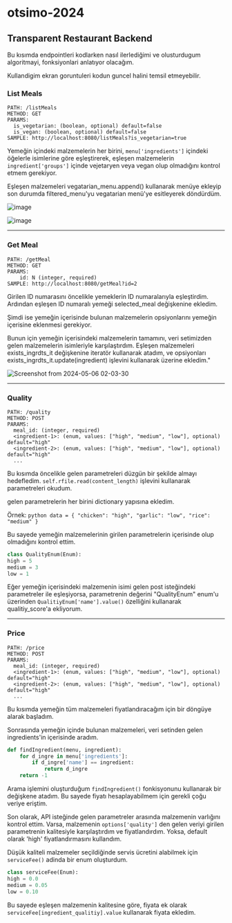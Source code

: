 # otsimo-2024
## Transparent Restaurant Backend

 Bu kısımda endpointleri kodlarken nasıl ilerlediğimi ve olusturdugum algoritmayi, fonksiyonlari anlatıyor olacağım.

 Kullandigim ekran goruntuleri kodun guncel halini temsil etmeyebilir.

### List Meals

```
PATH: /listMeals
METHOD: GET
PARAMS:
  is_vegetarian: (boolean, optional) default=false
  is_vegan: (boolean, optional) default=false
SAMPLE: http://localhost:8080/listMeals?is_vegetarian=true
```

Yemeğin içindeki malzemelerin her birini, `menu['ingredients']` içindeki öğelerle isimlerine göre eşleştirerek, eşleşen malzemelerin `ingredient['groups']` içinde vejetaryen veya vegan olup olmadığını kontrol etmem gerekiyor.

Eşleşen malzemeleri vegatarian_menu.append() kullanarak menüye ekleyip son durumda filtered_menu'yu vegatarian menü'ye esitleyerek döndürdüm.

![image](https://github.com/faruktinaz/otsimo-2024/assets/114104599/1d4ea13f-847c-4b2c-8dee-7c641f870f41)

![image](https://github.com/faruktinaz/otsimo-2024/assets/114104599/aed04629-1a32-48ec-bbe0-c75cf2ec7a5e)

---

### Get Meal

```
PATH: /getMeal
METHOD: GET
PARAMS:
    id: N (integer, required)
SAMPLE: http://localhost:8080/getMeal?id=2
```

Girilen ID numarasını öncelikle yemeklerin ID numaralarıyla eşleştirdim. Ardından eşleşen ID numaralı yemeği selected_meal değişkenine ekledim.

Şimdi ise yemeğin içerisinde bulunan malzemelerin opsiyonlarını yemeğin içerisine eklenmesi gerekiyor.

Bunun için yemeğin içerisindeki malzemelerin tamamını, veri setimizden gelen malzemelerin isimleriyle karşılaştırdım. Eşleşen malzemeleri exists_ingrdts_it değişkenine iteratör kullanarak atadım, ve opsiyonları exists_ingrdts_it.update(ingredient) işlevini kullanarak üzerine ekledim."

![Screenshot from 2024-05-06 02-03-30](https://github.com/faruktinaz/otsimo-2024/assets/114104599/6f10c008-9f47-4456-a629-cf3ce4015909)


---

### Quality

```
PATH: /quality
METHOD: POST
PARAMS:
  meal_id: (integer, required)
  <ingredient-1>: (enum, values: ["high", "medium", "low"], optional) default="high"
  <ingredient-2>: (enum, values: ["high", "medium", "low"], optional) default="high"
  ...
```

Bu kısımda öncelikle gelen parametreleri düzgün bir şekilde almayı hedefledim. `self.rfile.read(content_length)` işlevini kullanarak parametreleri okudum.

gelen parametrelerin her birini dictionary yapısına ekledim. 

Örnek:
	```python
	data = {
	  "chicken": "high",
	  "garlic": "low",
	  "rice": "medium"
	}
 	```

Bu sayede yemeğin malzemelerinin girilen parametrelerin içerisinde olup olmadığını kontrol ettim.

```python
class QualityEnum(Enum):
high = 5
medium = 3
low = 1
```

Eğer yemeğin içerisindeki malzemenin isimi gelen post isteğindeki parametreler ile eşleşiyorsa, parametrenin değerini "QualityEnum" enum'u üzerinden `QualitiyEnum['name'].value()` özelliğini kullanarak qualitiy_score'a ekliyorum.  

---

### Price

```
PATH: /price
METHOD: POST
PARAMS:
  meal_id: (integer, required)
  <ingredient-1>: (enum, values: ["high", "medium", "low"], optional) default="high"
  <ingredient-2>: (enum, values: ["high", "medium", "low"], optional) default="high"
  ...
```

Bu kısımda yemeğin tüm malzemeleri fiyatlandıracağım için bir döngüye alarak başladım. 

Sonrasında yemeğin içinde bulunan malzemeleri, veri setinden gelen ingredients'in içerisinde aradım.

```python
def findIngredient(menu, ingredient):
	for d_ingre in menu['ingredients']:
		if d_ingre['name'] == ingredient:
			return d_ingre
	return -1
```


Arama işlemini oluşturduğum `findIngredient()` fonkisyonunu kullanarak bir değişkene atadım. Bu sayede fiyatı hesaplayabilmem için gerekli çoğu veriye eriştim.

Son olarak, API isteğinde gelen parametreler arasında malzemenin varlığını kontrol ettim. Varsa, malzemenin `options['quality']` den gelen veriyi girilen parametrenin kalitesiyle karşılaştırdım ve fiyatlandırdım. Yoksa, default olarak 'high' fiyatlandırmasını kullandım. 

Düşük kaliteli malzemeler seçildiğinde servis ücretini alabilmek için `serviceFee()` adinda bir enum oluşturdum.

```python
class serviceFee(Enum):
high = 0.0
medium = 0.05
low = 0.10
```

Bu sayede eşleşen malzemenin kalitesine göre, fiyata ek olarak `serviceFee[ingredient_qualitiy].value` kullanarak fiyata ekledim.
